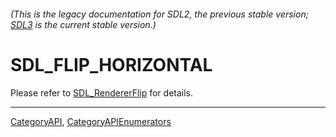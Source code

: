 ###### (This is the legacy documentation for SDL2, the previous stable version; [SDL3](https://wiki.libsdl.org/SDL3/) is the current stable version.)
# SDL_FLIP_HORIZONTAL

Please refer to [SDL_RendererFlip](SDL_RendererFlip) for details.

----
[CategoryAPI](CategoryAPI), [CategoryAPIEnumerators](CategoryAPIEnumerators)

